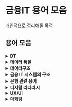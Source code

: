 # 금융IT 용어 모음
개인적으로 정리해둘 목적

## 용어 모음
<details>
<summary><b>DT</b></summary>
<ul>
  <li><b>ITSM(IT Service Management)</b> : IT 서비스 관리. 원활한 고객 지향 IT 서비스를 제공하고 지원하는 정책, 프로세스 및 절차</li>
</ul>
</details>
<details>
<summary><b>데이터 품질</b></summary>
<ul>
  <li><b>BIS비율</b> : 은행의 건전성 비율</li>
  <li><b>CTQ</b> : 핵심품질항목</li>
  <li><b>DA</b> : 데이터 분석 설계자</li>
  <li><b>DBA</b> : 데이터베이스 관리자</li>
  <li><b>ERD</b> : 개체-관계 모델</li>
  <li><b>ITO</b> : IT Outsourcing</li>
  <li><b>OLAP</b> : 요약 데이터를 쿼리, 추출 및 연구하는 데이터베이스 분석 기술</li>
  <li><b>OLTP</b> : 온라인 트랜잭션 처리</li>
  <li><b>SLA</b> : 서비스 수준 협약</li>
</ul>
</details>

<details>
<summary><b>데이터구조</b></summary>
<ul>
  <li><b>개념모델</b> : </li>
  <li><b>논리모델</b> : </li>
  <li><b>물리모델</b> : </li>
  <li><b>모델마트</b> : </li>
  <li><b>Align</b> : </li>
</ul>
</details>

<details>
<summary><b>금융 IT 시스템의 구조</b></summary>
<ul>
  <li><b>계정계</b> : </li>
  <li><b>정보계</b> : </li>
  <li><b>대외계</b> : </li>
  <li><b>채널계</b> : </li>
  <li><b>운영계</b> : </li>
  <li><b>기간계</b> : </li>
</ul>
</details>

<details>
<summary><b>은행 관련 용어</b></summary>
<ul>
  <li><b>CBDC(Central Bank Digital Currency)</b> : 중앙은행 디지털화폐</li>
  <li><b>ISA(개인종합자산관리계좌)</b> : 정부차원에서 시행하는 저금리, 고령화 시대에 노후대비 및 국민의 장기 재산형성을 지원하기 위한 세제혜택 상품으로 전 금융기관 1인 1계좌만 개설이 가능하며 원금손실이 가능하고 예금자보호법으로 보호받지 않는 금융상품/li>
  <li><b>RPA(Robotic Process Automation)</b> : 로봇 프로세스 자동화. 반복적인 작업을 소프트웨어 로봇이 수행하는 것</li>
  <li><b>대안신용평가 모형</b> : 비금융 정보를 활용하여 금융 소외계층도 금융 서비스 혜택을 받을 수 있도록 하는 것</li>
  <li><b>데이터바우처</b> : 수요기업에게 필요한 데이터 또는 가공서비스를 지정된 공급기업으로부터 제공 받을 수 있는 '바우처' 형식으로 데이터 활용을 지원하는 사업. (참고사이트: https://kdata.or.kr/datavoucher/index.do)</li>
  <li><b>상각</b> : 오랜 기간에 걸쳐 대출 상환금을 분산하는 것. 특정 기간에 걸쳐 대출 또는 무형자산의 가치를 점진적으로 감소시키는 데 사용되는 전략</li>
  <li><b>대손상각</b> : 貸損償却. 채권에 대한 회수불능. 외상매출금, 받을어음 등의 매출채권 및 기타의 대여금 등 채권의 일부 또는 전부가 회수 불능이 되었을 때와 기말에 대손을 예상하였을 때 이것을 영업비용으로 계상해 털어내는 것. 외상 거래로 운영되는 기업에서 흔히 발생함.</li>
  <li><b>대위변제</b> : 代位辨濟, subrogation. 채무자가 아닌 다른 사람(제3자 또는 공동채무자 등)이 채무자 대신 채무를 변제하고 구상권을 취득함으로써 채권자의 채권이 그 사람에게로 넘어가는 것</li>
  <li><b>SR</b> : Service Request. 서비스 요청. 기존 구축된 시스템에서 새로 서비스 요청(과제)하는 것.</li>
  <li><b>AML</b> : Anti-Money Laundering. 자금세탁행위를 차단하기 위한 관리 체계</li>
  <li><b>CPC</b> : Central Point of Contact. 은행 등 금융회사에 대한 금융당국의 자료 요청을 통합적으로 관리하는 시스템</li>
  <li><b> </b> : </li>
</ul>
</details>

<details>
<summary><b>디지털 리터러시</b></summary>
<ul>
  <li><b>디지털 리터러시</b> : 디지털 문해력. 디지털 플랫폼의 다양한 미디어를 접하면서 명확한 정보를 찾고, 평가하고, 조합하는 개인의 능력</li>
</ul>
</details>

<details>
<summary><b>UX/UI</b></summary>
<ul>
  <li><b>Seamless</b> : a. 매끈한</li>
  
|분야|설명|예시|
|:---:|-----|---|
|게임|맵이 이어져 있어 맵과 맵 사이 이동 시 로딩이 필요 없는 상태|오픈월드 게임|
|제조|① 일체형 디자인 ② 자동차의 기능과 탑승자 간의 연결이 매끄러운 것|커넥티드카 기능|
|IT|고객이 서비스를 이용하는 데에 seam(이음새, 끊김)이 없는 짧고 직관적인 접근 환경|app의 인터페이스 업그레이드|

</ul>
</details>


  </li>
</ul>
</details>

<details>
<summary><b>마케팅</b></summary>
<ul>
  <li><b>태그매니저</b> : 구글 태그 매니저.
    
  태그(tag) : 페이지에 추가 된 코드(일반적으로 자바 스크립트)의 ’스니펫’ 입니다.

트리거(triggers) : 태그가 어떤 곳에서 언제 실행되어야 하는지를 정의합니다.

변수(variables) : 태그 및 트리거에 의해 사용되어지는 정보를 받거나 저장하는 데 사용됩니다.
  </li>
</ul>
</details>
